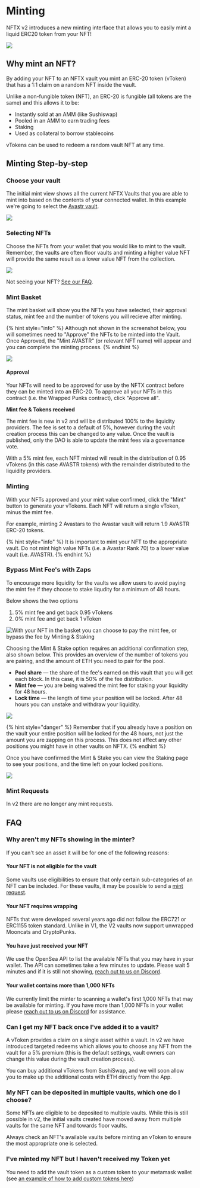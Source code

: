 # Minting

NFTX v2 introduces a new minting interface that allows you to easily mint a liquid ERC20 token from your NFT!

![](../.gitbook/assets/image%20%286%29%20%281%29.png)

## Why mint an NFT?

By adding your NFT to an NFTX vault you mint an ERC-20 token \(vToken\) that has a 1:1 claim on a random NFT inside the vault.

Unlike a non-fungible token \(NFT\), an ERC-20 is fungible \(all tokens are the same\) and this allows it to be:

* Instantly sold at an AMM \(like Sushiswap\) 
* Pooled in an AMM to earn trading fees
* Staking
* Used as collateral to borrow stablecoins

vTokens can be used to redeem a random vault NFT at any time.

## Minting Step-by-step

### Choose your vault

The initial mint view shows all the current NFTX Vaults that you are able to mint into based on the contents of your connected wallet. In this example we're going to select the [Avastr vault](https://v2.nftx.org/mint/0xdcdc1c1cc33aa817cbdbe8f5e2390bf7cc43dc4b/).

![](../.gitbook/assets/image%20%288%29.png)

### Selecting NFTs

Choose the NFTs from your wallet that you would like to mint to the vault. Remember, the vaults are often floor vaults and minting a higher value NFT will provide the same result as a lower value NFT from the collection.

![](../.gitbook/assets/screenshot-2021-06-22-at-23.54.42.png)

Not seeing your NFT? [See our FAQ](https://docs.nftx.org/tutorials/get-started-v1.x/minting#faq).

### Mint Basket

The mint basket will show you the NFTs you have selected, their approval status, mint fee and the number of tokens you will recieve after minting.

{% hint style="info" %}
Although not shown in the screenshot below, you will sometimes need to "Approve" the NFTs to be minted into the Vault. Once Approved, the "Mint AVASTR" \(or relevant NFT name\) will appear and you can complete the minting process.
{% endhint %}

![](../.gitbook/assets/screenshot-2021-06-22-at-23.57.38.png)

#### Approval

Your NFTs will need to be approved for use by the NFTX contract before they can be minted into an ERC-20. To approve all your NFTs in this contract \(i.e. the Wrapped Punks contract\), click "Approve all".

**Mint fee & Tokens received**

The mint fee is new in v2 and will be distributed 100% to the liquidity providers.  The fee is set to a default of 5%, however during the vault creation process this can be changed to any value. Once the vault is published, only the DAO is able to update the mint fees via a governance vote.

With a 5% mint fee, each NFT minted will result in the distribution of 0.95 vTokens \(in this case AVASTR tokens\) with the remainder distributed to the liquidity providers.

### **Minting**

With your NFTs approved and your mint value confirmed, click the "Mint" button to generate your vTokens. Each NFT will return a single vToken, minus the mint fee.

For example, minting 2 Avastars to the Avastar vault will return 1.9 AVASTR ERC-20 tokens.

{% hint style="info" %}
It is important to mint your NFT to the appropriate vault. Do not mint high value NFTs \(i.e. a Avastar Rank 70\) to a lower value vault \(i.e. AVASTR\).
{% endhint %}

### Bypass Mint Fee's with Zaps

To encourage more liquidity for the vaults we allow users to avoid paying the mint fee if they choose to stake liqudity for a minimum of 48 hours.

Below shows the two options

1. 5% mint fee and get back 0.95 vTokens
2. 0% mint fee and get back 1 vToken

![With your NFT in the basket you can choose to pay the mint fee, or bypass the fee by Minting &amp; Staking](../.gitbook/assets/mint.jpg)

Choosing the Mint & Stake option requires an additional confirmation step, also shown below. This provides an overview of the number of tokens you are pairing, and the amount of ETH you need to pair for the pool.

* **Pool share** — the share of the fee's earned on this vault that you will get each block. In this case, it is 50% of the fee distribution.
* **Mint fee** — you are being waived the mint fee for staking your liquidity for 48 hours.
* **Lock time** — the length of time your position will be locked. After 48 hours you can unstake and withdraw your liquidity.

![](../.gitbook/assets/approve-mint-stake.jpg)

{% hint style="danger" %}
Remember that if you already have a position on the vault your entire position will be locked for the 48 hours, not just the amount you are zapping on this process. This does not affect any other positions you might have in other vaults on NFTX.
{% endhint %}

Once you have confirmed the Mint & Stake you can view the Staking page to see your positions, and the time left on your locked positions.

![](../.gitbook/assets/screenshot-2021-07-27-at-16.41.16.png)

### Mint Requests

In v2 there are no longer any mint requests.

## FAQ

### Why aren't my NFTs showing in the minter?

If you can't see an asset it will be for one of the following reasons:

#### Your NFT is not eligible for the vault

Some vaults use eligibilities to ensure that only certain sub-categories of an NFT can be included. For these vaults, it may be possible to send a [mint request](https://docs.nftx.org/tutorials/get-started-v1.x/minting#mint-requests).

#### Your NFT requires wrapping

NFTs that were developed several years ago did not follow the ERC721 or ERC1155 token standard. Unlike in V1, the V2 vaults now support unwrapped Mooncats and CryptoPunks.

#### You have just received your NFT

We use the OpenSea API to list the available NFTs that you may have in your wallet. The API can sometimes take a few minutes to update. Please wait 5 minutes and if it is still not showing, [reach out to us on Discord](https://discord.com/invite/fJg5burAKH).

#### Your wallet contains more than 1,000 NFTs

We currently limit the minter to scanning a wallet's first 1,000 NFTs that may be available for minting. If you have more than 1,000 NFTs in your wallet please [reach out to us on Discord](https://discord.com/invite/fJg5burAKH) for assistance.

### Can I get my NFT back once I've added it to a vault?

A vToken provides a claim on a single asset within a vault. In v2 we have introduced targeted redeems which allows you to choose any NFT from the vault for a 5% premium \(this is the default settings, vault owners can change this value during the vault creation process\).

You can buy additional vTokens from SushiSwap, and we will soon allow you to make up the additional costs with ETH directly from the App.

### My NFT can be deposited in multiple vaults, which one do I choose?

Some NFTs are eligible to be deposited to multiple vaults. While this is still possible in v2, the initial vaults created have moved away from multiple vaults for the same NFT and towards floor vaults.

Always check an NFT's available vaults before minting an vToken to ensure the most appropriate one is selected.

### I've minted my NFT but I haven't received my Token yet

You need to add the vault token as a custom token to your metamask wallet \(see [an example of how to add custom tokens here](https://blog.nftx.org/how-do-i-view-my-nftx-tokens-in-metamask/#how-can-you-see-your-nftx-tokens-inside-of-metamask)\)





